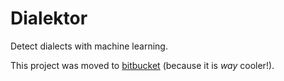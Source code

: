 # Dialektor
Detect dialects with machine learning.

This project was moved to [bitbucket](https://bitbucket.org/dialektor/) (because it is *way* cooler!).
